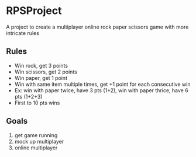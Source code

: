 # RPSProject
A project to create a multiplayer online rock paper scissors game with more intricate rules

## Rules
* Win rock, get 3 points
* Win scissors, get 2 points
* Win paper, get 1 point
* Win with same item multiple times, get +1 point for each consecutive win
 * Ex: win with paper twice, have 3 pts (1+2), win with paper thrice, have 6 pts (1+2+3)
* First to 10 pts wins

## Goals
1. get game running
2. mock up multiplayer
3. online multiplayer
